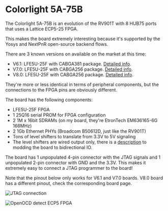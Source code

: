 
# Colorlight 5A-75B

The Colorlight 5A-75B is an evolution of the RV901T with 8 HUB75 ports that
uses a Lattice ECP5-25 FPGA.

This makes the board extremely interesting because it's supported by the Yosys and NextPnR
open-source backend flows.

There are 3 known versions on available on the market at this time:

* V6.1: LFE5U-25F with CABGA381 package. [Detailed info](hardware_V6.1.md).
* V7.0: LFE5U-25F with CABGA256 package. [Detailed info](hardware_V7.0.md).
* V8.0: LFE5U-25F with CABGA256 package. [Detailed info](hardware_V8.0.md).

They're more or less identical in terms of peripheral components, but the connections to the FPGA pins are obviously different.

The board has the following components:

* LFE5U-25F FPGA
* 1 25Q16 serial PROM for FPGA configuration
* 2 1M x 16bit SDRAMs (on my board, they're EtronTech EM636165-6G 166MHz)
* 2 1Gb Ethernet PHYs (Broadcom B50612D, just like the RV901T)
* Tons of level shifters to translate from 3.3V to 5V signaling
* The level shifters are wired output only, there is a [description](https://zeromips.org/posts/2022-05-29-5a-75b/)
  to modding the board to bidirectional IO.

The board has 1 unpopulated 4-pin connector with the JTAG signals and 1 unpopulated 2-pin connector with
GND and the 3.3V. This makes it extremely easy to connect a JTAG programmer to the board!

Note that the pinout below only works for V6.1 and V7.0 boards.
V8.0 board has a different pinout, check the corresponding board page.

![JTAG connection](./jtag.jpg)

![OpenOCD detect ECP5 FPGA](./openocd.png)

